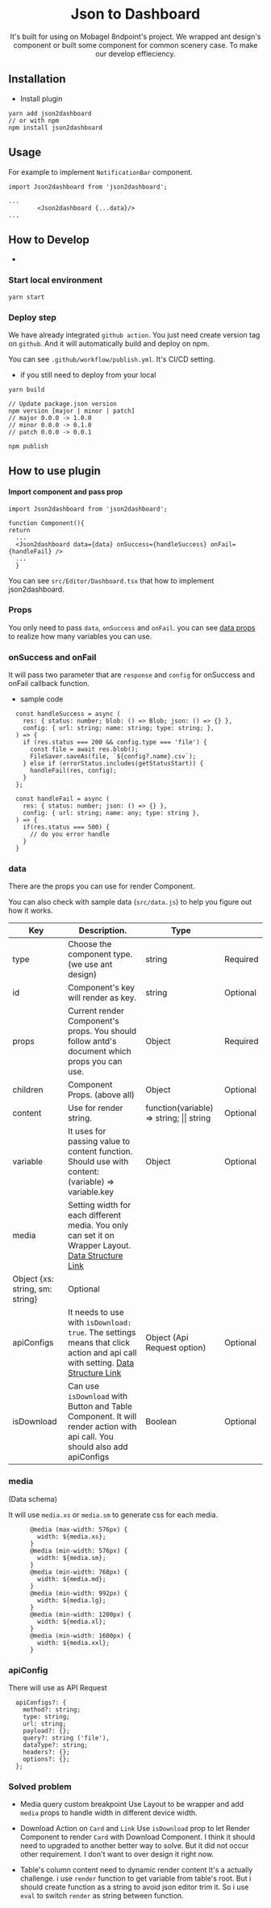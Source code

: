 <h1 align="center">
    Json to Dashboard
</h1>

<div align="center">

It's built for using on Mobagel 8ndpoint's project. We wrapped ant design's component or built some component for common scenery case. To make our develop effieciency.

</div>

## Installation

- Install plugin

```
yarn add json2dashboard
// or with npm
npm install json2dashboard
```

## Usage

For example to implement `NotificationBar` component.

```
import Json2dashboard from 'json2dashboard';

...
        <Json2dashboard {...data}/>
...
```

## How to Develop

-

### Start local environment

```
yarn start
```

### Deploy step

We have already integrated `github action`. You just need create version tag on `github`. And it will automatically build and deploy on npm.

You can see `.github/workflow/publish.yml`. It's CI/CD setting.

- if you still need to deploy from your local

```
yarn build

// Update package.json version
npm version [major | minor | patch]
// major 0.0.0 -> 1.0.0
// minor 0.0.0 -> 0.1.0
// patch 0.0.0 -> 0.0.1

npm publish
```

## How to use plugin

#### Import component and pass prop

```
import Json2dashboard from 'json2dashboard';

function Component(){
return 
  ...
  <Json2dashboard data={data} onSuccess={handleSuccess} onFail={handleFail} />
  ...
  }
```
You can see `src/Editor/Dashboard.tsx` that how to implement json2dashboard.

### Props

You only need to pass `data`, `onSuccess` and `onFail`. you can see [data props](#data) to realize how many variables you can use.

### onSuccess and onFail
It will pass two parameter that are `response` and `config` for onSuccess and onFail callback function.

- sample code
```
  const handleSuccess = async (
    res: { status: number; blob: () => Blob; json: () => {} },
    config: { url: string; name: string; type: string; },
  ) => {
    if (res.status === 200 && config.type === 'file') {
      const file = await res.blob();
      FileSaver.saveAs(file, `${config?.name}.csv`);
    } else if (errorStatus.includes(getStatusStart)) {
      handleFail(res, config);
    }
  };

  const handleFail = async (
    res: { status: number; json: () => {} },
    config: { url: string; name: any; type: string },
  ) => {
    if(res.status === 500) {
      // do you error handle
    }
  }
```

### data

There are the props you can use for render Component.

You can also check with sample data (`src/data.js`) to help you figure out how it works.

| Key | Description. | Type |  |
| --- | --- | --- | --- |
| type | Choose the component type. (we use ant design) | string | Required |
| id | Component's key will render as key. | string | Optional |
| props | Current render Component's props. You should follow antd's document which props you can use. | Object | Required |
| children | Component Props. (above all) | Object | Optional |
| content | Use for render string. | function(variable) => string; \|\| string | Optional |
| variable | It uses for passing value to content function. Should use with content: (variable) => variable.key | Object | Optional |
| media | Setting width for each different media. You only can set it on Wrapper Layout. [Data Structure Link](#media)
 | Object {xs: string, sm: string} | Optional |
| apiConfigs | It needs to use with `isDownload: true`. The settings means that click action and api call with setting. [Data Structure Link](#apiconfig) | Object (Api Request option) | Optional |
| isDownload | Can use `isDownload` with Button and Table Component. It will render action with api call. You should also add apiConfigs | Boolean | Optional |

### media
(Data schema)

It will use `media.xs` or `media.sm` to generate css for each media.

```
      @media (max-width: 576px) {
        width: ${media.xs};
      }
      @media (min-width: 576px) {
        width: ${media.sm};
      }
      @media (min-width: 768px) {
        width: ${media.md};
      }
      @media (min-width: 992px) {
        width: ${media.lg};
      }
      @media (min-width: 1200px) {
        width: ${media.xl};
      }
      @media (min-width: 1600px) {
        width: ${media.xxl};
      }
```

### apiConfig
There will use as API Request
```
  apiConfigs?: {
    method?: string;
    type: string;
    url: string;
    payload?: {};
    query?: string ('file'),
    dataType?: string;
    headers?: {};
    options?: {};
  };
```


### Solved problem
- Media query custom breakpoint
Use Layout to be wrapper and add `media` props to handle width in different device width.

- Download Action on `Card` and `Link`
Use `isDownload` prop to let Render Component to render `Card` with Download Component. I think it should need to upgraded to another better way to solve. But it did not occur other requirement. I don't want to over design it right now.

- Table's column content need to dynamic render content
It's a actually challenge. i use `render` function to get variable from table's root. But i should create function as a string to avoid json editor trim it. So i use `eval` to switch `render` as string between function.